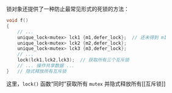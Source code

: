 

锁对象还提供了一种防止最常见形式的死锁的方法：

```cpp
void f()
{
    // ...
    unique_lock<mutex> lck1 {m1,defer_lock};  // 还未得到 m1
    unique_lock<mutex> lck2 {m2,defer_lock};
    unique_lock<mutex> lck3 {m3,defer_lock};
    // ...
    lock(lck1,lck2,lck3);  // 获取所有三个互斥锁
    // ... 操作共享数据 ...
}   // 隐式释放所有互斥锁
```

这里，`lock()` 函数“同时”获取所有 `mutex` 并隐式释放所有[[互斥锁]]